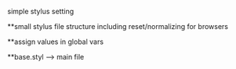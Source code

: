 simple stylus setting

**small stylus file structure including reset/normalizing for browsers 

**assign values in global vars

**base.styl  --> main file